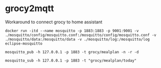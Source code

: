 # grocy2mqtt
Workaround to connect grocy to home assistant

```
docker run -itd --name mosquitto -p 1883:1883 -p 9001:9001 -v ./mosquitto/config/mosquitto.conf:/mosquitto/config/mosquitto.conf -v ./mosquitto/data:/mosquitto/data -v ./mosquitto/log:/mosquitto/log eclipse-mosquitto
```

```
mosquitto_pub -h 127.0.0.1 -p 1883 -t grocy/mealplan -n -r -d
```

```
mosquitto_sub -h 127.0.0.1 -p 1883 -t "grocy/mealplan/today"
```